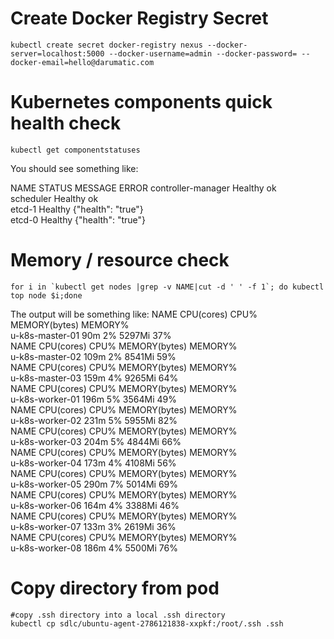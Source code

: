 # Create Docker Registry Secret
```
kubectl create secret docker-registry nexus --docker-server=localhost:5000 --docker-username=admin --docker-password= --docker-email=hello@darumatic.com
```

# Kubernetes components quick health check
```
kubectl get componentstatuses
```
You should see something like:

NAME                 STATUS    MESSAGE              ERROR
controller-manager   Healthy   ok                   
scheduler            Healthy   ok                   
etcd-1               Healthy   {"health": "true"}   
etcd-0               Healthy   {"health": "true"} 

# Memory / resource check
```
for i in `kubectl get nodes |grep -v NAME|cut -d ' ' -f 1`; do kubectl top node $i;done
```
The output will be something like:
NAME              CPU(cores)   CPU%      MEMORY(bytes)   MEMORY%  
u-k8s-master-01   90m          2%        5297Mi          37%      
NAME              CPU(cores)   CPU%      MEMORY(bytes)   MEMORY%  
u-k8s-master-02   109m         2%        8541Mi          59%      
NAME              CPU(cores)   CPU%      MEMORY(bytes)   MEMORY%  
u-k8s-master-03   159m         4%        9265Mi          64%      
NAME              CPU(cores)   CPU%      MEMORY(bytes)   MEMORY%  
u-k8s-worker-01   196m         5%        3564Mi          49%      
NAME              CPU(cores)   CPU%      MEMORY(bytes)   MEMORY%  
u-k8s-worker-02   231m         5%        5955Mi          82%      
NAME              CPU(cores)   CPU%      MEMORY(bytes)   MEMORY%  
u-k8s-worker-03   204m         5%        4844Mi          66%      
NAME              CPU(cores)   CPU%      MEMORY(bytes)   MEMORY%  
u-k8s-worker-04   173m         4%        4108Mi          56%      
NAME              CPU(cores)   CPU%      MEMORY(bytes)   MEMORY%  
u-k8s-worker-05   290m         7%        5014Mi          69%      
NAME              CPU(cores)   CPU%      MEMORY(bytes)   MEMORY%  
u-k8s-worker-06   164m         4%        3388Mi          46%      
NAME              CPU(cores)   CPU%      MEMORY(bytes)   MEMORY%  
u-k8s-worker-07   133m         3%        2619Mi          36%      
NAME              CPU(cores)   CPU%      MEMORY(bytes)   MEMORY%  
u-k8s-worker-08   186m         4%        5500Mi          76%    

# Copy directory from pod
```
#copy .ssh directory into a local .ssh directory
kubectl cp sdlc/ubuntu-agent-2786121838-xxpkf:/root/.ssh .ssh
```

